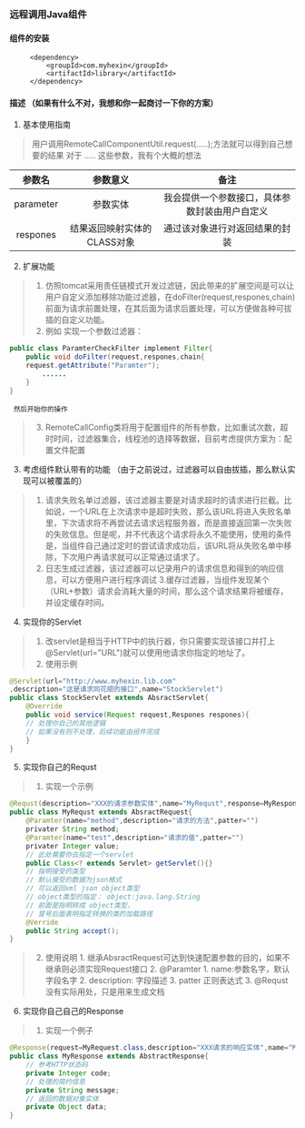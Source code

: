 ### 远程调用Java组件

#### 组件的安装
         <dependency>
	         <groupId>com.myhexin</groupId>
	         <artifactId>library</artifactId>
         </dependency>
#### 描述 （如果有什么不对，我想和你一起商讨一下你的方案）
1. 基本使用指南
> 用户调用RemoteCallComponentUtil.request(.....);方法就可以得到自己想要的结果
> 对于 ..... 这些参数，我有个大概的想法

|参数名| 参数意义 | 备注|
|:------:|:--------:|:----:|
| parameter | 参数实体 |我会提供一个参数接口，具体参数封装由用户自定义|
|respones|结果返回映射实体的CLASS对象|通过该对象进行对返回结果的封装|

2. 扩展功能
> 1. 仿照tomcat采用责任链模式开发过滤链，因此带来的扩展空间是可以让用户自定义添加移除功能过滤器，在doFilter(request,respones,chain)前面为请求前置处理，在其后面为请求后置处理，可以方便做各种可拔插的自定义功能。
> 2. 例如 实现一个参数过滤器： 
```Java
public class ParamterCheckFilter implement Filter{
	public void doFilter(request,respones,chain{
	request.getAttribute("Paramter");
		......
	}
}
```
	 然后开始你的操作
> 3. RemoteCallConfig类将用于配置组件的所有参数，比如重试次数，超时时间，过滤器集合，线程池的选择等数据，目前考虑提供方案为：配置文件配置

3. 考虑组件默认带有的功能 （由于之前说过，过滤器可以自由拔插，那么默认实现可以被覆盖的）
> 1. 请求失败名单过滤器，该过滤器主要是对请求超时的请求进行拦截。比如说，一个URL在上次请求中是超时失败，那么该URL将进入失败名单里，下次请求将不再尝试去请求远程服务器，而是直接返回第一次失败的失败信息。但是呢，并不代表这个请求将永久不能使用，使用的条件是，当组件自己通过定时的尝试请求成功后，该URL将从失败名单中移除，下次用户再请求就可以正常通过请求了。
> 2. 日志生成过滤器，该过滤器可以记录用户的请求信息和得到的响应信息，可以方便用户进行程序调试
> 3.缓存过滤器，当组件发现某个（URL+参数）请求会消耗大量的时间，那么这个请求结果将被缓存，并设定缓存时间。

4. 实现你的Servlet
> 1. 改servlet是相当于HTTP中的执行器，你只需要实现该接口并打上@Servlet(url="URL")就可以使用他请求你指定的地址了。
> 2. 使用示例
```Java
@Servlet(url="http://www.myhexin.lib.com"
,description="这是请求同花顺的接口",name="StockServlet")
public class StockServlet extends AbsractServlet{
	@Override
	public void service(Request request,Respones respones){
	// 处理你自己的其他逻辑
	// 如果没有则不处理，后续功能由组件完成
	}
}
```
5. 实现你自己的Requst
> 1. 实现一个示例
```Java
@Requst(description="XXX的请求参数实体",name="MyRequst",response=MyResponse.class)
public class MyRequst extends AbsractRequest{
	@Paramter(name="method",description="请求的方法",patter="")
	privater String method;
	@Paramter(name="test",description="请求的值",patter="")
	privater Integer value;
	// 此处需要你去指定一个servlet
	public Class<? extends Servlet> getServlet(){}
	// 指明接受的类型
	// 默认接受的数据为json格式
	// 可以返回xml json object类型
	// object类型的指定： object:java.lang.String  
	// 前面是指明转成 object类型，
	// 冒号后面表明指定转换的类的加载路径
	@Verride
	public String accept();
}
```
> 2. 使用说明
     1. 继承AbsractRequest可达到快速配置参数的目的，如果不继承则必须实现Request接口 
	2. @Paramter
	   1. name:参数名字，默认字段名字
	   2. description: 字段描述
	   3. patter 正则表达式
	3. @Requst没有实际用处，只是用来生成文档
6. 实现你自己自己的Response
> 1. 实现一个例子
```Java
@Response(request=MyRequest.class,description="XXX请求的响应实体",name="MyResponse")
public class MyResponse extends AbstractResponse{
	// 参考HTTP状态码
	private Integer code;
	// 处理的简约信息
	private String message;
	// 返回的数据对象实体
	private Object data;
}
```
